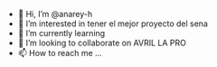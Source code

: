 - 👋 Hi, I’m @anarey-h
- 👀 I’m interested in tener el mejor proyecto del sena
- 🌱 I’m currently learning 
- 💞️ I’m looking to collaborate on AVRIL LA PRO
- 📫 How to reach me ...

<!---
anarey-h/anarey-h is a ✨ special ✨ repository because its `README.md` (this file) appears on your GitHub profile.
You can click the Preview link to take a look at your changes.
--->
